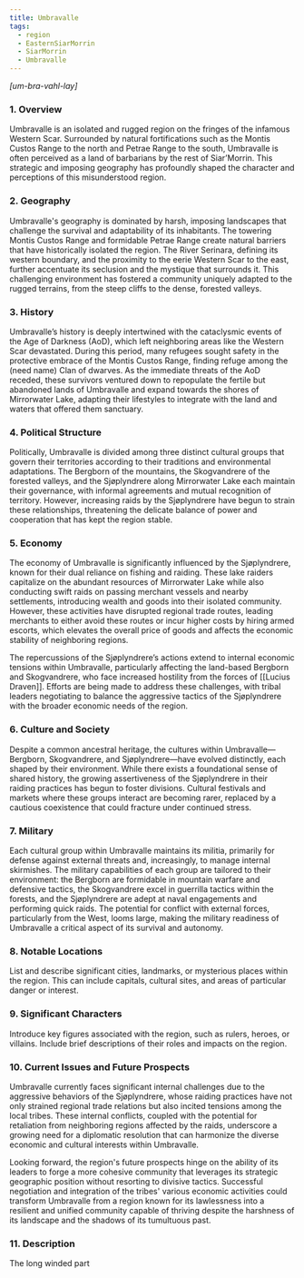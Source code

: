```yaml
---
title: Umbravalle
tags:
  - region
  - EasternSiarMorrin
  - SiarMorrin
  - Umbravalle
---
```

*[um-bra-vahl-lay]*
### 1. **Overview**

Umbravalle is an isolated and rugged region on the fringes of the infamous Western Scar. Surrounded by natural fortifications such as the Montis Custos Range to the north and Petrae Range to the south, Umbravalle is often perceived as a land of barbarians by the rest of Siar’Morrin. This strategic and imposing geography has profoundly shaped the character and perceptions of this misunderstood region.

### 2. **Geography**

Umbravalle's geography is dominated by harsh, imposing landscapes that challenge the survival and adaptability of its inhabitants. The towering Montis Custos Range and formidable Petrae Range create natural barriers that have historically isolated the region. The River Serinara, defining its western boundary, and the proximity to the eerie Western Scar to the east, further accentuate its seclusion and the mystique that surrounds it. This challenging environment has fostered a community uniquely adapted to the rugged terrains, from the steep cliffs to the dense, forested valleys.

### 3. **History**

Umbravalle’s history is deeply intertwined with the cataclysmic events of the Age of Darkness (AoD), which left neighboring areas like the Western Scar devastated. During this period, many refugees sought safety in the protective embrace of the Montis Custos Range, finding refuge among the (need name) Clan of dwarves. As the immediate threats of the AoD receded, these survivors ventured down to repopulate the fertile but abandoned lands of Umbravalle and expand towards the shores of Mirrorwater Lake, adapting their lifestyles to integrate with the land and waters that offered them sanctuary.

### 4. **Political Structure**

Politically, Umbravalle is divided among three distinct cultural groups that govern their territories according to their traditions and environmental adaptations. The Bergborn of the mountains, the Skogvandrere of the forested valleys, and the Sjøplyndrere along Mirrorwater Lake each maintain their governance, with informal agreements and mutual recognition of territory. However, increasing raids by the Sjøplyndrere have begun to strain these relationships, threatening the delicate balance of power and cooperation that has kept the region stable.

### 5. **Economy**

The economy of Umbravalle is significantly influenced by the Sjøplyndrere, known for their dual reliance on fishing and raiding. These lake raiders capitalize on the abundant resources of Mirrorwater Lake while also conducting swift raids on passing merchant vessels and nearby settlements, introducing wealth and goods into their isolated community. However, these activities have disrupted regional trade routes, leading merchants to either avoid these routes or incur higher costs by hiring armed escorts, which elevates the overall price of goods and affects the economic stability of neighboring regions.

The repercussions of the Sjøplyndrere’s actions extend to internal economic tensions within Umbravalle, particularly affecting the land-based Bergborn and Skogvandrere, who face increased hostility from the forces of [[Lucius Draven]]. Efforts are being made to address these challenges, with tribal leaders negotiating to balance the aggressive tactics of the Sjøplyndrere with the broader economic needs of the region.

### 6. **Culture and Society**

Despite a common ancestral heritage, the cultures within Umbravalle—Bergborn, Skogvandrere, and Sjøplyndrere—have evolved distinctly, each shaped by their environment. While there exists a foundational sense of shared history, the growing assertiveness of the Sjøplyndrere in their raiding practices has begun to foster divisions. Cultural festivals and markets where these groups interact are becoming rarer, replaced by a cautious coexistence that could fracture under continued stress.

### 7. **Military**

Each cultural group within Umbravalle maintains its militia, primarily for defense against external threats and, increasingly, to manage internal skirmishes. The military capabilities of each group are tailored to their environment: the Bergborn are formidable in mountain warfare and defensive tactics, the Skogvandrere excel in guerrilla tactics within the forests, and the Sjøplyndrere are adept at naval engagements and performing quick raids. The potential for conflict with external forces, particularly from the West, looms large, making the military readiness of Umbravalle a critical aspect of its survival and autonomy.

### 8. **Notable Locations**

List and describe significant cities, landmarks, or mysterious places within the region. This can include capitals, cultural sites, and areas of particular danger or interest.

### 9. **Significant Characters**

Introduce key figures associated with the region, such as rulers, heroes, or villains. Include brief descriptions of their roles and impacts on the region.

### 10. **Current Issues and Future Prospects**

Umbravalle currently faces significant internal challenges due to the aggressive behaviors of the Sjøplyndrere, whose raiding practices have not only strained regional trade relations but also incited tensions among the local tribes. These internal conflicts, coupled with the potential for retaliation from neighboring regions affected by the raids, underscore a growing need for a diplomatic resolution that can harmonize the diverse economic and cultural interests within Umbravalle.

Looking forward, the region's future prospects hinge on the ability of its leaders to forge a more cohesive community that leverages its strategic geographic position without resorting to divisive tactics. Successful negotiation and integration of the tribes' various economic activities could transform Umbravalle from a region known for its lawlessness into a resilient and unified community capable of thriving despite the harshness of its landscape and the shadows of its tumultuous past.

### 11. **Description**

The long winded part
